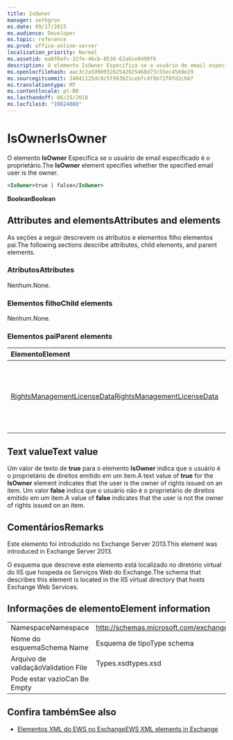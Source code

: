 ```yaml
---
title: IsOwner
manager: sethgros
ms.date: 09/17/2015
ms.audience: Developer
ms.topic: reference
ms.prod: office-online-server
localization_priority: Normal
ms.assetid: ea0f0afc-32fe-46cb-8530-62a6ce9490f6
description: O elemento IsOwner Especifica se o usuário de email especificado é o proprietário.
ms.openlocfilehash: aac3c2a599093282542025468d73c55ec4569e29
ms.sourcegitcommit: 34041125dc8c5f993b21cebfc4f8b72f0fd2cb6f
ms.translationtype: MT
ms.contentlocale: pt-BR
ms.lasthandoff: 06/25/2018
ms.locfileid: "19824080"
---
```

# <a name="isowner"></a><span data-ttu-id="399d5-103">IsOwner</span><span class="sxs-lookup"><span data-stu-id="399d5-103">IsOwner</span></span>

<span data-ttu-id="399d5-104">O elemento **IsOwner** Especifica se o usuário de email especificado é o proprietário.</span><span class="sxs-lookup"><span data-stu-id="399d5-104">The **IsOwner** element specifies whether the specified email user is the owner.</span></span> 
  
```XML
<IsOwner>true | false</IsOwner>
```

 <span data-ttu-id="399d5-105">**Boolean**</span><span class="sxs-lookup"><span data-stu-id="399d5-105">**Boolean**</span></span>
## <a name="attributes-and-elements"></a><span data-ttu-id="399d5-106">Attributes and elements</span><span class="sxs-lookup"><span data-stu-id="399d5-106">Attributes and elements</span></span>

<span data-ttu-id="399d5-107">As seções a seguir descrevem os atributos e elementos filho elementos pai.</span><span class="sxs-lookup"><span data-stu-id="399d5-107">The following sections describe attributes, child elements, and parent elements.</span></span>
  
### <a name="attributes"></a><span data-ttu-id="399d5-108">Atributos</span><span class="sxs-lookup"><span data-stu-id="399d5-108">Attributes</span></span>

<span data-ttu-id="399d5-109">Nenhum.</span><span class="sxs-lookup"><span data-stu-id="399d5-109">None.</span></span>
  
### <a name="child-elements"></a><span data-ttu-id="399d5-110">Elementos filho</span><span class="sxs-lookup"><span data-stu-id="399d5-110">Child elements</span></span>

<span data-ttu-id="399d5-111">Nenhum.</span><span class="sxs-lookup"><span data-stu-id="399d5-111">None.</span></span>
  
### <a name="parent-elements"></a><span data-ttu-id="399d5-112">Elementos pai</span><span class="sxs-lookup"><span data-stu-id="399d5-112">Parent elements</span></span>

|<span data-ttu-id="399d5-113">**Elemento**</span><span class="sxs-lookup"><span data-stu-id="399d5-113">**Element**</span></span>|<span data-ttu-id="399d5-114">**Descrição**</span><span class="sxs-lookup"><span data-stu-id="399d5-114">**Description**</span></span>|
|:-----|:-----|
|[<span data-ttu-id="399d5-115">RightsManagementLicenseData</span><span class="sxs-lookup"><span data-stu-id="399d5-115">RightsManagementLicenseData</span></span>](rightsmanagementlicensedata.md) <br/> |<span data-ttu-id="399d5-116">Especifica informações sobre a licença de gerenciamento de direitos.</span><span class="sxs-lookup"><span data-stu-id="399d5-116">Specifies information about the rights management license.</span></span>  <br/> |
   
## <a name="text-value"></a><span data-ttu-id="399d5-117">Text value</span><span class="sxs-lookup"><span data-stu-id="399d5-117">Text value</span></span>

<span data-ttu-id="399d5-118">Um valor de texto de **true** para o elemento **IsOwner** indica que o usuário é o proprietário de direitos emitido em um item.</span><span class="sxs-lookup"><span data-stu-id="399d5-118">A text value of **true** for the **IsOwner** element indicates that the user is the owner of rights issued on an item.</span></span> <span data-ttu-id="399d5-119">Um valor **false** indica que o usuário não é o proprietário de direitos emitido em um item.</span><span class="sxs-lookup"><span data-stu-id="399d5-119">A value of **false** indicates that the user is not the owner of rights issued on an item.</span></span> 
  
## <a name="remarks"></a><span data-ttu-id="399d5-120">Comentários</span><span class="sxs-lookup"><span data-stu-id="399d5-120">Remarks</span></span>

<span data-ttu-id="399d5-121">Este elemento foi introduzido no Exchange Server 2013.</span><span class="sxs-lookup"><span data-stu-id="399d5-121">This element was introduced in Exchange Server 2013.</span></span>
  
<span data-ttu-id="399d5-122">O esquema que descreve este elemento está localizado no diretório virtual do IIS que hospeda os Serviços Web do Exchange.</span><span class="sxs-lookup"><span data-stu-id="399d5-122">The schema that describes this element is located in the IIS virtual directory that hosts Exchange Web Services.</span></span>
  
## <a name="element-information"></a><span data-ttu-id="399d5-123">Informações de elemento</span><span class="sxs-lookup"><span data-stu-id="399d5-123">Element information</span></span>

|||
|:-----|:-----|
|<span data-ttu-id="399d5-124">Namespace</span><span class="sxs-lookup"><span data-stu-id="399d5-124">Namespace</span></span>  <br/> |http://schemas.microsoft.com/exchange/services/2006/types  <br/> |
|<span data-ttu-id="399d5-125">Nome do esquema</span><span class="sxs-lookup"><span data-stu-id="399d5-125">Schema Name</span></span>  <br/> |<span data-ttu-id="399d5-126">Esquema de tipo</span><span class="sxs-lookup"><span data-stu-id="399d5-126">Type schema</span></span>  <br/> |
|<span data-ttu-id="399d5-127">Arquivo de validação</span><span class="sxs-lookup"><span data-stu-id="399d5-127">Validation File</span></span>  <br/> |<span data-ttu-id="399d5-128">Types.xsd</span><span class="sxs-lookup"><span data-stu-id="399d5-128">types.xsd</span></span>  <br/> |
|<span data-ttu-id="399d5-129">Pode estar vazio</span><span class="sxs-lookup"><span data-stu-id="399d5-129">Can Be Empty</span></span>  <br/> ||
   
## <a name="see-also"></a><span data-ttu-id="399d5-130">Confira também</span><span class="sxs-lookup"><span data-stu-id="399d5-130">See also</span></span>



- [<span data-ttu-id="399d5-131">Elementos XML do EWS no Exchange</span><span class="sxs-lookup"><span data-stu-id="399d5-131">EWS XML elements in Exchange</span></span>](ews-xml-elements-in-exchange.md)

